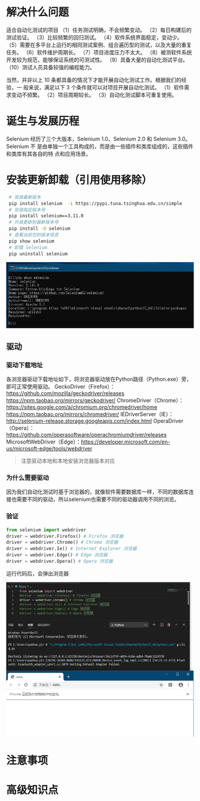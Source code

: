 # 解决什么问题

适合自动化测试的项目
（1）任务测试明确，不会频繁变动。
（2）每日构建后的测试验证。
（3）比较频繁的回归测试。
（4）软件系统界面稳定，变动少。
（5）需要在多平台上运行的相同测试案例、组合遍历型的测试，以及大量的重复任务。
（6）软件维护周期长。
（7）项目进度压力不太大。
（8）被测软件系统开发较为规范，能够保证系统的可测试性。
（9）具备大量的自动化测试平台。
（10）测试人员具备较强的编程能力。

当然，并非以上 10 条都具备的情况下才能开展自动化测试工作。根据我们的经验，一
般来说，满足以下 3 个条件就可以对项目开展自动化测试。
（1）软件需求变动不频繁。
（2）项目周期较长。
（3）自动化测试脚本可重复使用。

# 诞生与发展历程

Selenium 经历了三个大版本，Selenium 1.0、Selenium 2.0 和 Selenium 3.0。Selenium 不
是由单独一个工具构成的，而是由一些插件和类库组成的，这些插件和类库有其各自的特
点和应用场景。

# 安装更新卸载（引用使用移除）

```bash
 # 安装最新版本
 pip install selenium  -i https://pypi.tuna.tsinghua.edu.cn/simple
 # 安装指定版本号
 pip install selenium==3.11.0 
 # 升级更新到最新版本号
 pip install -U selenium 
 # 查看当前包的版本信息
 pip show selenium 
 # 卸载 Selenium
 pip uninstall selenium 
```

![img](index.assets/企业微信截图_15966830172724.png)

## 驱动

### 驱动下载地址

各浏览器驱动下载地址如下，将浏览器驱动放在Python路径（Python.exe）旁，即可正常使用驱动。
		GeckoDriver（Firefox）：https://github.com/mozilla/geckodriver/releases 
													  https://npm.taobao.org/mirrors/geckodriver/
		ChromeDriver（Chrome）：https://sites.google.com/a/chromium.org/chromedriver/home 
															https://npm.taobao.org/mirrors/chromedriver/
		IEDriverServer（IE）：http://selenium-release.storage.googleapis.com/index.html
		OperaDriver（Opera）：https://github.com/operasoftware/operachromiumdriver/releases
		MicrosoftWebDriver（Edge）：https://developer.microsoft.com/en-us/microsoft-edge/tools/webdriver

> 注意驱动本地和本地安装浏览器版本对应

### 为什么需要驱动

因为我们自动化测试时基于浏览器的，就像软件需要数据库一样，不同的数据库连接也需要不同的驱动，所以selenium也需要不同的驱动器调用不同的浏览。

### 验证

```python
from selenium import webdriver
driver = webdriver.Firefox() # Firefox 浏览器
driver = webdriver.Chrome() # Chrome 浏览器
driver = webdriver.Ie() # Internet Explorer 浏览器
driver = webdriver.Edge() # Edge 浏览器
driver = webdriver.Opera() # Opera 浏览器
```

运行代码后，会弹出浏览器

![img](index.assets/企业微信截图_1596694957913.png)


# 注意事项

# 高级知识点